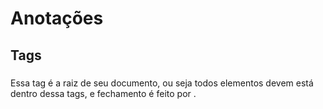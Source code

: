 # Anotações

## Tags
### <html>
Essa tag é a raiz de seu documento, ou seja todos elementos devem está dentro dessa tags, e fechamento é feito por </html>. 
